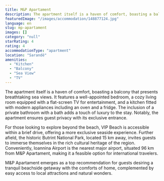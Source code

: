 ```yaml
---
title: M&P Apartament
description: The apartment itself is a haven of comfort, boasting a balcony that presents breathtaking sea views. It features a well-appointed bedroom, a cozy living room eq
featuredImage: "/images/accommodation/148877124.jpg"
language: en
slug: mp-apartament
images: []
category: "null"
starRating: 4
rating: 4
accommodationType: "apartment"
location: "Sarandë"
amenities:
  - "Kitchen"
  - "Balcony"
  - "Sea View"
  - "TV"
---
```


The apartment itself is a haven of comfort, boasting a balcony that presents breathtaking sea views. It features a well-appointed bedroom, a cozy living room equipped with a flat-screen TV for entertainment, and a kitchen fitted with modern appliances including an oven and a fridge. The inclusion of a private bathroom with a bath adds a touch of luxury to the stay. Notably, the apartment ensures guest privacy with its exclusive entrance.

For those looking to explore beyond the beach, VIP Beach is accessible within a brief drive, offering a more exclusive seaside experience. Further afield, the historic Butrint National Park, located 15 km away, invites guests to immerse themselves in the rich cultural heritage of the region. Conveniently, Ioannina Airport is the nearest major airport, situated 96 km from M&P Apartament, making it a feasible option for international travelers.

M&P Apartament emerges as a top recommendation for guests desiring a tranquil beachside getaway with the comforts of home, complemented by easy access to local attractions and natural wonders.

